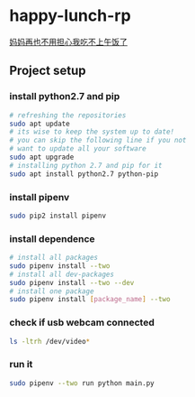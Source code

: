 # happy-lunch-rp

[妈妈再也不用担心我吃不上午饭了](http://lunch.xiaodabao.xyz/)

## Project setup

### install python2.7 and pip
```bash
# refreshing the repositories
sudo apt update
# its wise to keep the system up to date!
# you can skip the following line if you not
# want to update all your software
sudo apt upgrade
# installing python 2.7 and pip for it
sudo apt install python2.7 python-pip
```

### install pipenv
```bash
sudo pip2 install pipenv
```

### install dependence
```bash
# install all packages
sudo pipenv install --two
# install all dev-packages
sudo pipenv install --two --dev
# install one package
sudo pipenv install [package_name] --two
```

### check if usb webcam connected
```bash
ls -ltrh /dev/video*
```

### run it
```bash
sudo pipenv --two run python main.py
```
